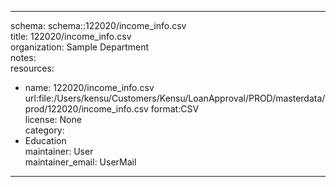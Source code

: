


---  
schema: schema::122020/income_info.csv  
title: 122020/income_info.csv  
organization: Sample Department  
notes:   
resources:  
- name: 122020/income_info.csv 
 url:file:/Users/kensu/Customers/Kensu/LoanApproval/PROD/masterdata/prod/122020/income_info.csv 
 format:CSV  
license: None  
category:
 - Education  
maintainer: User  
maintainer_email: UserMail  
---